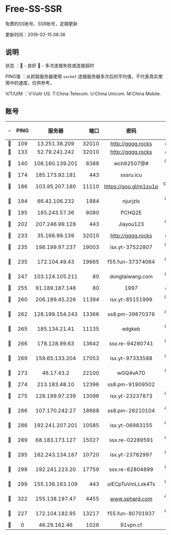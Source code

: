# Free-SS-SSR

免费的SS账号、SSR账号，定期更新

更新时间：2019-02-15 08:36

## 说明

状态     ：🙂 - 良好 🙁 - 多次连接失败或连接超时

PING值   ：从抓取服务器使用 `socket` 连接服务器多次后的平均值，不代表真实使用中的速度，仅供参考。

V/T/U/M  ：V:Vultr US. T:China Telecom. U:China Unicom. M:China Mobile.

## 账号

|-|PING|服务器|端口|密码|加密方式|区域|V/T/U/M|
|:----:|:----:|:-----:|-----:|:----:|:----:|:----:|:----:|
|🙂|109|13.251.38.209|32010|http://gggg.rocks|chacha20|SG|10↑/10↑/10↑/10↑|
|🙂|133|52.79.241.242|32010|http://gggg.rocks|chacha20|KR|10↑/10↑/10↑/10↑|
|🙂|140|108.160.139.201|8388|wch92507@#|aes-256-cfb|JP|10↑/10↑/10↑/10↑|
|🙂|174|185.173.92.181|443|sssru.icu|rc4-md5|RU|10↑/10↑/10↑/10↑|
|🙂|186|103.95.207.180|11110|https://goo.gl/m1zu1p|chacha20-ietf|US|10↑/10↑/10↑/10↑|
|🙂|194|66.42.106.232|1984|njurjzls|aes-256-cfb|US|10↑/10↑/10↑/10↑|
|🙂|195|185.243.57.36|8080|PCHQ2E|rc4-md5|US|10↑/10↑/10↑/10↑|
|🙂|202|207.246.99.128|443|Jiayou123|aes-256-cfb|US|10↑/10↑/10↑/10↑|
|🙂|233|35.166.99.139|32010|http://gggg.rocks|chacha20|US|10↑/10↑/10↑/10↑|
|🙂|235|198.199.97.237|19003|isx.yt-37522807|aes-256-cfb|US|10↑/10↑/10↑/10↑|
|🙂|235|172.104.49.43|19665|f55.fun-37374064|aes-256-cfb|SG|7↑/6↑/6↑/6↑|
|🙂|247|103.124.105.211|80|dongtaiwang.com|aes-256-cfb|US|10↑/10↑/10↑/10↑|
|🙂|255|91.189.187.148|80|1997|chacha20|US|10↑/10↑/10↑/10↑|
|🙂|260|206.189.45.226|11394|isx.yt-85151999|aes-256-cfb|SG|10↑/10↑/10↑/10↑|
|🙂|262|128.199.154.243|13366|ss8.pm-39870376|aes-256-cfb|SG|10↑/10↑/9↑/10↑|
|🙂|265|185.134.21.41|11135|edgkeb|aes-256-cfb|GB|10↑/10↑/10↑/10↑|
|🙂|266|178.128.99.63|13642|ssx.re-94280741|aes-256-cfb|SG|7↑/6↑/6↑/6↑|
|🙂|269|159.65.133.204|17053|isx.yt-97333588|aes-256-cfb|SG|10↑/10↑/10↑/10↑|
|🙂|273|46.17.43.2|22100|wGQ4vA7D|aes-256-gcm|RU|6↑/10↑/10↑/10↑|
|🙂|274|213.183.48.10|12396|ss8.pm-91909502|rc4-md5|RU|7↑/6↑/6↑/6↑|
|🙂|275|128.199.97.239|13096|isx.yt-23237873|aes-256-cfb|SG|10↑/10↑/10↑/10↑|
|🙂|286|107.170.242.27|18668|ss8.pm-26210104|aes-256-cfb|US|7↑/6↑/6↑/6↑|
|🙂|286|192.241.207.201|10585|isx.yt-06983155|aes-256-cfb|US|10↑/10↑/10↑/10↑|
|🙂|289|68.183.173.127|15027|ssx.re-02289591|aes-256-cfb|US|7↑/6↑/6↑/6↑|
|🙂|295|162.243.134.187|10720|isx.yt-23762997|aes-256-cfb|US|10↑/10↑/10↑/10↑|
|🙂|298|192.241.223.20|17759|ssx.re-62804899|aes-256-cfb|US|7↑/6↑/6↑/6↑|
|🙂|299|155.138.163.109|443|oiECpTuVmLLxk4Ts|aes-256-cfb|US|5↓/10↑/10↑/10↑|
|🙂|322|155.138.197.47|4455|www.sphard.com|aes-256-cfb|US|10↑/10↑/10↑/10↑|
|🙂|227|172.104.182.95|13217|f55.fun-80701937|aes-256-cfb|SG|7↑/6↑/6↑/6↑|
|🙁|0|46.29.162.46|1026|91vpn.cf|rc4-md5|RU|9↑/9↑/10↑/10↑|
